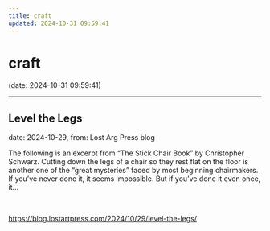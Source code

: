 ```yaml
---
title: craft
updated: 2024-10-31 09:59:41
---
```


# craft

(date: 2024-10-31 09:59:41)

---

## Level the Legs

date: 2024-10-29, from: Lost Arg Press blog

The following is an excerpt from &#8220;The Stick Chair Book&#8221; by Christopher Schwarz. Cutting down the legs of a chair so they rest flat on the floor is another one of the “great mysteries” faced by most beginning chairmakers. If you’ve never done it, it seems impossible. But if you’ve done it even once, it... 

<br> 

<https://blog.lostartpress.com/2024/10/29/level-the-legs/>

